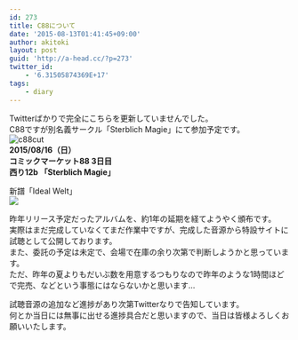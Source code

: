```yaml
---
id: 273
title: C88について
date: '2015-08-13T01:41:45+09:00'
author: akitoki
layout: post
guid: 'http://a-head.cc/?p=273'
twitter_id:
    - '6.31505874369E+17'
tags:
    - diary
---
```


Twitterばかりで完全にこちらを更新していませんでした。  
C88ですが別名義サークル「Sterblich Magie」にて参加予定です。  
![c88cut](http://a-head.cc/wp/wp-content/uploads/c88cut.png)  
**2015/08/16（日）  
コミックマーケット88 3日目  
西り12b 「Sterblich Magie」**

新譜「Ideal Welt」  
[![](http://sterblichmagie.info/ideal_welt/images/banner_468.png)](http://sterblichmagie.info/ideal_welt/)

昨年リリース予定だったアルバムを、約1年の延期を経てようやく頒布です。  
実際はまだ完成していなくてまだ作業中ですが、完成した音源から特設サイトに試聴として公開しております。  
また、委託の予定は未定で、会場で在庫の余り次第で判断しようかと思っています。  
ただ、昨年の夏よりもだいぶ数を用意するつもりなので昨年のような1時間ほどで完売、などという事態にはならないかと思います…

試聴音源の追加など進捗があり次第Twitterなりで告知しています。  
何とか当日には無事に出せる進捗具合だと思いますので、当日は皆様よろしくお願いいたします。
